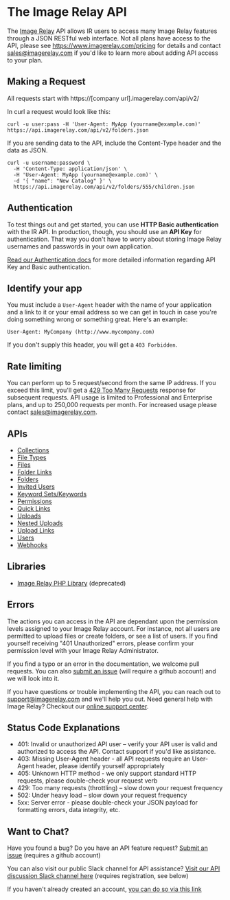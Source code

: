 The Image Relay API
===================

The [Image Relay](https://imagerelay.com) API allows IR users to access many Image Relay features through a JSON RESTful web interface. Not all plans have access to the API, please see https://www.imagerelay.com/pricing for details and contact sales@imagerelay.com if you'd like to learn more about adding API access to your plan.

Making a Request
----------------

All requests start with https://[company url].imagerelay.com/api/v2/

In curl a request would look like this:

```shell
curl -u user:pass -H 'User-Agent: MyApp (yourname@example.com)' https://api.imagerelay.com/api/v2/folders.json
```
If you are sending data to the API, include the Content-Type header and the data as JSON.

```shell
curl -u username:password \
  -H 'Content-Type: application/json' \
  -H 'User-Agent: MyApp (yourname@example.com)' \
  -d '{ "name": "New Catalog" }' \
  https://api.imagerelay.com/api/v2/folders/555/children.json
```
Authentication
--------------

To test things out and get started, you can use __HTTP Basic authentication__ with the IR API. In production, though, you should use an __API Key__ for authentication. That way you don't have to worry about storing Image Relay usernames and passwords in your own application.

[Read our Authentication docs](https://github.com/imagerelay/API/blob/master/sections/authentication.md) for more detailed information regarding API Key and Basic authentication.


Identify your app
-----------------

You must include a `User-Agent` header with the name of your application and a link to it or your email address so we can get in touch in case you're doing something wrong or something great. Here's an example:

    User-Agent: MyCompany (http://www.mycompany.com)

If you don't supply this header, you will get a `403 Forbidden`.

Rate limiting
-------------

You can perform up to 5 request/second from the same IP address. If you exceed this limit, you'll get a [429 Too Many Requests](http://tools.ietf.org/html/draft-nottingham-http-new-status-02#section-4) response for subsequent requests. API usage is limited to Professional and Enterprise plans, and up to 250,000 requests per month. For increased usage please contact sales@imagerelay.com.

APIs
-------------------------------------------------------------------

* [Collections](https://github.com/imagerelay/api/blob/master/sections/collections.md)
* [File Types](https://github.com/imagerelay/api/blob/master/sections/file_types.md)
* [Files](https://github.com/imagerelay/api/blob/master/sections/files.md)
* [Folder Links](https://github.com/imagerelay/api/blob/master/sections/folder_links.md)
* [Folders](https://github.com/imagerelay/api/blob/master/sections/folders.md)
* [Invited Users](https://github.com/imagerelay/api/blob/master/sections/invited_users.md)
* [Keyword Sets/Keywords](https://github.com/imagerelay/api/blob/master/sections/keywording.md)
* [Permissions](https://github.com/imagerelay/api/blob/master/sections/permissions.md)
* [Quick Links](https://github.com/imagerelay/api/blob/master/sections/quick_links.md)
* [Uploads](https://github.com/imagerelay/api/blob/master/sections/uploads.md)
* [Nested Uploads](https://github.com/imagerelay/api/blob/master/sections/nested_uploads.md)
* [Upload Links](https://github.com/imagerelay/api/blob/master/sections/upload_links.md)
* [Users](https://github.com/imagerelay/api/blob/master/sections/users.md)
* [Webhooks](https://github.com/imagerelay/api/blob/master/sections/webhooks.md)

Libraries
---------
* [Image Relay PHP Library](https://github.com/imagerelay/imagerelay-php) (deprecated)

Errors
------
The actions you can access in the API are dependant upon the permission levels assigned to your Image Relay account.
For instance, not all users are permitted to upload files or create folders, or see a list of users. If you find yourself
receiving "401 Unauthorized" errors, please confirm your permission level with your Image Relay Administrator.

If you find a typo or an error in the documentation, we welcome pull requests. You can also [submit an issue](https://github.com/imagerelay/API/issues) (will require a github account) and we will look into it.

If you have questions or trouble implementing the API, you can reach out to support@imagerelay.com and we'll help you out.
Need general help with Image Relay? Checkout our [online support center](http://support.imagerelay.com).

Status Code Explanations
-------

* 401: Invalid or unauthorized API user – verify your API user is valid and authorized to access the API. Contact support if you'd like assistance.
* 403: Missing User-Agent header - all API requests require an User-Agent header, please identify yourself appropriately
* 405: Unknown HTTP method - we only support standard HTTP requests, please double-check your request verb
* 429: Too many requests (throttling) – slow down your request frequency
* 502: Under heavy load – slow down your request frequency
* 5xx: Server error - please double-check your JSON payload for formatting errors, data integrity, etc.

Want to Chat?
-------------
Have you found a bug? Do you have an API feature request? [Submit an issue](https://github.com/imagerelay/API/issues) (requires a github account)

You can also visit our public Slack channel for API assistance? [Visit our API discussion Slack channel here](https://ir-dev.slack.com/) (requires registration, see below)

If you haven't already created an account, [you can do so via this link](https://ir-dev.slack.com/join/shared_invite/zt-dfefct07-S3ZEege2vZmJXbDG1GqS7A)
